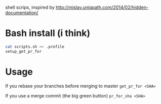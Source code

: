 shell scrips, inspired by http://mislav.uniqpath.com/2014/02/hidden-documentation/

# Bash install (i think)

``` sh
cat scripts.sh >> .profile 
setup_get_pr_for
```

# Usage

If you rebase your branches before merging to master
`get_pr_for <SHA>`

If you use a merge commit (the big green button)
`pr_for_sha <SHA>`

